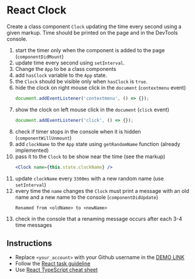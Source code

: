 # React Clock
Create a class component `Clock` updating the time every second using a given markup.
Time should be printed on the page and in the DevTools console.

1. start the timer only when the component is added to the page (`componentDidMount`)
1. update time every second using `setInterval`.
1. Change the `App` to be a class components
1. add `hasClock` variable to the `App` state.
1. the `Clock` should be visible only when `hasClock` is `true`.
1. hide the clock on right mouse click in the `document` (`contextmenu` event)
    ```js
    document.addEventListener('contextmenu', () => {});
    ```
1. show the clock on left mouse click in the `document` (`click` event)
    ```js
    document.addEventListener('click', () => {});
    ```
1. check if timer stops in the console when it is hidden (`componentWillUnmount`)
1. add `clockName` to the `App` state using `getRandomName` function (already implemented)
1. pass it to the `Clock` to be show near the time (see the markup)
    ```jsx
    <Clock name={this.state.clockName} />
    ```
1. update `clockName` every `3300ms` with a new random name (use `setInterval`)
1. every time the `name` changes the `Clock` must print a message with an old name and a new name to the console (`componentDidUpdate`)
    ```
    Renamed from <oldName> to <newName>
    ```
1. check in the console that a renaming message occurs after each 3-4 time messages

## Instructions
- Replace `<your_account>` with your Github username in the
 [DEMO LINK](https://Tsymbal-Viacheslav.github.io/react_clock/)
- Follow the [React task guideline](https://github.com/mate-academy/react_task-guideline#react-tasks-guideline)
- Use [React TypeScript cheat sheet](https://mate-academy.github.io/fe-program/js/extra/react-typescript)
